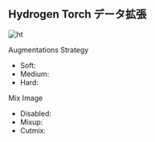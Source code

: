 ## Hydrogen Torch データ拡張

<img src="display_imgs/HT_augmentation.png" alt="ht">

  
Augmentations Strategy
 - Soft: 
 - Medium: 
 - Hard: 
  
Mix Image
 - Disabled: 
 - Mixup: 
 - Cutmix: 
  


